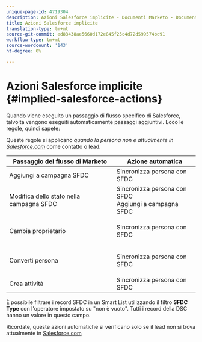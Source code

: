 ```yaml
---
unique-page-id: 4719304
description: Azioni Salesforce implicite - Documenti Marketo - Documentazione del prodotto
title: Azioni Salesforce implicite
translation-type: tm+mt
source-git-commit: ed83438ae5660d172e845f25c4d72d599574bd91
workflow-type: tm+mt
source-wordcount: '143'
ht-degree: 0%

---
```



# Azioni Salesforce implicite {#implied-salesforce-actions}

Quando viene eseguito un passaggio di flusso specifico di Salesforce, talvolta vengono eseguiti automaticamente passaggi aggiuntivi. Ecco le regole, quindi sapete:

Queste regole si applicano _quando la persona non è attualmente in [Salesforce.com](http://Salesforce.com)_ come contatto o lead.

<table> 
 <thead> 
  <tr> 
   <th>Passaggio del flusso di Marketo</th> 
   <th>Azione automatica</th> 
  </tr> 
 </thead> 
 <tbody> 
  <tr> 
   <td>Aggiungi a campagna SFDC</td> 
   <td>Sincronizza persona con SFDC</td> 
  </tr> 
  <tr> 
   <td>Modifica dello stato nella campagna SFDC</td> 
   <td>Sincronizza persona con SFDC<br>Aggiungi a campagna SFDC</td> 
  </tr> 
  <tr> 
   <td>Cambia proprietario</td> 
   <td><p>Sincronizza persona con SFDC</p></td> 
  </tr> 
  <tr> 
   <td>Converti persona</td> 
   <td><p>Sincronizza persona con SFDC</p></td> 
  </tr> 
  <tr> 
   <td>Crea attività</td> 
   <td>Sincronizza persona con SFDC</td> 
  </tr> 
 </tbody> 
</table>

È possibile filtrare i record SFDC in un Smart List utilizzando il filtro **SFDC Type** con l&#39;operatore impostato su &quot;non è vuoto&quot;. Tutti i record della DSC hanno un valore in questo campo.

Ricordate, queste azioni automatiche si verificano solo se il lead non si trova attualmente in [Salesforce.com](https://salesforce.com)
